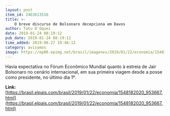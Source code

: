```yaml
---
layout: post
item_id: 2463613516
title: >-
    O breve discurso de Bolsonaro decepciona em Davos
author: Tatu D'Oquei
date: 2019-01-24 08:19:12
pub_date: 2019-01-24 08:19:12
time_added: 2019-06-27 19:46:12
category: avisamos
image: https://ep00.epimg.net/brasil/imagenes/2019/01/22/economia/1548182020_953667_1548182436_rrss_normal.jpg
---
```


Havia expectativa no Fórum Econômico Mundial quanto à estreia de Jair Bolsonaro no cenário internacional, em sua primeira viagem desde a posse como presidente, no último dia 1º.

**Link:** [https://brasil.elpais.com/brasil/2019/01/22/economia/1548182020_953667.html](https://brasil.elpais.com/brasil/2019/01/22/economia/1548182020_953667.html)

